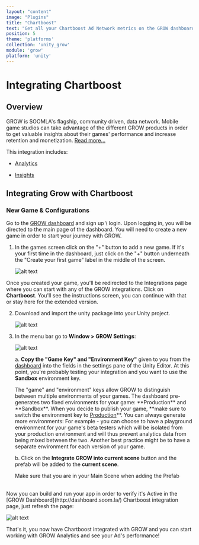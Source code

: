 ```yaml
---
layout: "content"
image: "Plugins"
title: "Chartboost"
text: "Get all your Chartboost Ad Network metrics on the GROW dashboard in seconds. GROW will automatically collect information about your game's Ads performance."
position: 5
theme: 'platforms'
collection: 'unity_grow'
module: 'grow'
platform: 'unity'
---
```


# Integrating Chartboost

## Overview

GROW is SOOMLA's flagship, community driven, data network. Mobile game studios can take advantage of the different GROW products in order to get valuable insights about their games' performance and increase retention and monetization. [Read more...](/university/articles/Grow_About)

This integration includes:

- [Analytics](/university/articles/Grow_Analytics)

- [Insights](/unity/Grow_Insights)

## Integrating Grow with Chartboost

### New Game & Configurations

Go to the [GROW dashboard](http://dashboard.soom.la) and sign up \ login. Upon logging in, you will be directed to the main page of the dashboard. You will need to create a new game in order to start your journey with GROW.

1. In the games screen click on the "+" button to add a new game. If it's your first time in the dashboard, just click on the "+" button underneath the "Create your first game" label in the middle of the screen.

	  ![alt text](/img/tutorial_img/unity_grow/addNewApp.png "Add new app")

 Once you created your game, you'll be redirected to the Integrations page where you can start with any of the GROW integrations. Click on **Chartboost**. You'll see the instructions screen, you can continue with that or stay here for the extended version.  

2. Download and import the unity package into your Unity project.

	![alt text](/img/tutorial_img/unity_grow/importHighway.png "import")

3. In the menu bar go to **Window > GROW Settings**:

	![alt text](/img/tutorial_img/unity_grow/soomlaSettingsStoreAndHighway.png "GROW Settings")

	a. **Copy the "Game Key" and "Environment Key"** given to you from the [dashboard](http://dashboard.soom.la) into the fields in the settings pane of the Unity Editor. At this point, you're probably testing your integration and you want to use the **Sandbox** environment key.

	<div class="info-box">The "game" and "environment" keys allow GROW to distinguish between multiple environments of your games. The dashboard pre-generates two fixed environments for your game: **Production** and **Sandbox**. When you decide to publish your game, **make sure to switch the environment key to <u>Production</u>**.  You can always generate more environments:  For example - you can choose to have a playground environment for your game's beta testers which will be isolated from your production environment and will thus prevent analytics data from being mixed between the two.  Another best practice might be to have a separate environment for each version of your game.</div>

	b. Click on the **Integrate GROW into current scene** button and the prefab will be added to the **current scene**.
	<div class="info-box"> Make sure that you are in your Main Scene when adding the Prefab </div>


<br/>
Now you can build and run your app in order to verify it's Active in the [GROW Dashboard](http://dashboard.soom.la/) Chartboost integration page, just refresh the page:

![alt text](/img/tutorial_img/unity_grow/ActiveIntegration_Chartboost.png "Chartboost Integration")

That's it, you now have Chartboost integrated with GROW and you can start working with GROW Analytics and see your Ad's performance!
